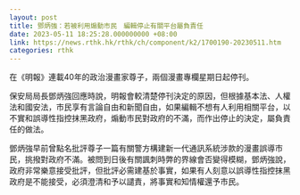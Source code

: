 ```yaml
---
layout: post
title: 鄧炳強：若被利用煽動市民　編輯停止有關平台屬負責任
date: 2023-05-11 18:25:28.000000000 +08:00
link: https://news.rthk.hk/rthk/ch/component/k2/1700190-20230511.htm
categories: rthk
---
```


在《明報》連載40年的政治漫畫家尊子，兩個漫畫專欄星期日起停刊。

保安局局長鄧炳強回應時說，明報會較清楚停刊決定的原因，但根據基本法、人權法和國安法，市民享有言論自由和新聞自由，如果編輯不想有人利用相關平台，以不實和誤導性指控抹黑政府，煽動市民對政府的不滿，而作出停止的決定，屬負責任的做法。

鄧炳強早前曾點名批評尊子一篇有關警方構建新一代通訊系統涉款的漫畫誤導市民，挑撥對政府不滿。被問到日後有關諷刺時弊的界線會否變得模糊，鄧炳強說，政府非常樂意接受批評，但批評必需建基於事實，如果有人刻意以誤導性指控抹黑政府是不能接受，必須澄清和予以譴責，將事實和知情權還予市民。
